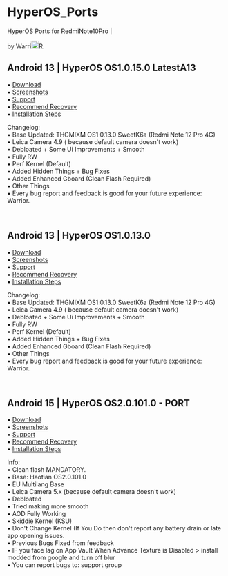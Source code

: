 # HyperOS_Ports
HyperOS Ports for RedmiNote10Pro | <p>by Warri<img src="https://github.com/Warrior-dev0/HyperOS_Ports/blob/main/warrior.svg" width="18" height="18">R.</p>
## Android 13 | HyperOS OS1.0.15.0 **LatestA13** <br/>

   ▪️ [Download](https://devuploads.com/sn5n70ibfg1j)<br/>
   ▪️ [Screenshots](https://t.me/xiaomi_eu_ports/53)<br/>
   ▪️ [Support](https://t.me/XiaomiEUPortsGroup)<br/>
   ▪️ [Recommend Recovery](https://t.me/xiaomi_eu_ports/31)<br/>
   ▪️ [Installation Steps](https://t.me/c/2301324998/8)<br/>

   Changelog:<br/>
     • Base Updated: THGMIXM OS1.0.13.0 SweetK6a (Redmi Note 12 Pro 4G)<br/>
     • Leica Camera 4.9 ( because default camera doesn't work)<br/>
     • Debloated + Some Ui Improvements + Smooth<br/>
     • Fully RW<br/>
     • Perf Kernel (Default)<br/>
     • Added Hidden Things + Bug Fixes<br/>
     • Added Enhanced Gboard (Clean Flash Required)<br/>
     • Other Things<br/>
     • Every bug report and feedback is good for your future experience: Warrior.<br/>

<br/>

## Android 13 | HyperOS OS1.0.13.0<br/>

   ▪️ [Download](https://devuploads.com/avkg98u0wswg)<br/>
   ▪️ [Screenshots](https://t.me/xiaomi_eu_ports/53)<br/>
   ▪️ [Support](https://t.me/XiaomiEUPortsGroup)<br/>
   ▪️ [Recommend Recovery](https://t.me/xiaomi_eu_ports/31)<br/>
   ▪️ [Installation Steps](https://t.me/c/2301324998/8)<br/>

   Changelog:<br/>
     • Base Updated: THGMIXM OS1.0.13.0 SweetK6a (Redmi Note 12 Pro 4G)<br/>
     • Leica Camera 4.9 ( because default camera doesn't work)<br/>
     • Debloated + Some Ui Improvements + Smooth<br/>
     • Fully RW<br/>
     • Perf Kernel (Default)<br/>
     • Added Hidden Things + Bug Fixes<br/>
     • Added Enhanced Gboard (Clean Flash Required)<br/>
     • Other Things<br/>
     • Every bug report and feedback is good for your future experience: Warrior.<br/>

<br/>

## Android 15 | HyperOS OS2.0.101.0 - PORT<br/>
  
   ▪️ [Download](https://devuploads.com/j1expcg4mv7a)<br/>
   ▪️ [Screenshots](https://t.me/Xiaomi_EU_Ports/80)<br/>
   ▪️ [Support](https://t.me/XiaomiEUPortsGroup)<br/>
   ▪️ [Recommend Recovery](https://t.me/xiaomi_eu_ports/31)<br/>
   ▪️ [Installation Steps](https://t.me/XiaomiEUPortsGroup/276)<br/>

   Info:<br/>
     • Clean flash MANDATORY.  
     • Base: Haotian OS2.0.101.0  
     • EU Multilang Base  
     • Leica Camera 5.x (because default camera doesn't work)  
     • Debloated  
     • Tried making more smooth  
     • AOD Fully Working  
     • Skiddie Kernel (KSU)  
     • Don't Change Kernel (If You Do then don't report any battery drain or late app opening issues.  
     • Previous Bugs Fixed from feedback   
     • IF you face lag on App Vault When Advance Texture is Disabled > install modded from google and turn off blur  
     • You can report bugs to: support group  
